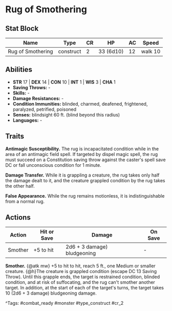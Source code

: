 # Rug of Smothering

## Stat Block

| Name | Type | CR | HP | AC | Speed |
|------|------|----|----|----|-------|
| Rug of Smothering | construct | 2 | 33 (6d10) | 12 | walk 10 |

## Abilities

- **STR** 17 | **DEX** 14 | **CON** 10 | **INT** 1 | **WIS** 3 | **CHA** 1
- **Saving Throws:** -  
- **Skills:** -  
- **Damage Resistances:** -  
- **Condition Immunities:** blinded, charmed, deafened, frightened, paralyzed, petrified, poisoned  
- **Senses:** blindsight 60 ft. (blind beyond this radius)  
- **Languages:** -

## Traits

**Antimagic Susceptibility.** The rug is incapacitated condition while in the area of an antimagic field spell. If targeted by dispel magic spell, the rug must succeed on a Constitution saving throw against the caster's spell save DC or fall unconscious condition for 1 minute.

**Damage Transfer.** While it is grappling a creature, the rug takes only half the damage dealt to it, and the creature grappled condition by the rug takes the other half.

**False Appearance.** While the rug remains motionless, it is indistinguishable from a normal rug.


## Actions

| Action | Hit or Save | Damage | On Save |
|--------|--------------|--------|----------|
| Smother | +5 to hit | 2d6 + 3 damage) bludgeoning | - |

**Smother.** {@atk mw} +5 to hit to hit, reach 5 ft., one Medium or smaller creature. {@h}The creature is grappled condition (escape DC 13 Saving Throw). Until this grapple ends, the target is restrained condition, blinded condition, and at risk of suffocating, and the rug can't smother another target. In addition, at the start of each of the target's turns, the target takes 10 (2d6 + 3 damage) bludgeoning damage.


^Tags: #combat_ready #monster #type_construct #cr_2